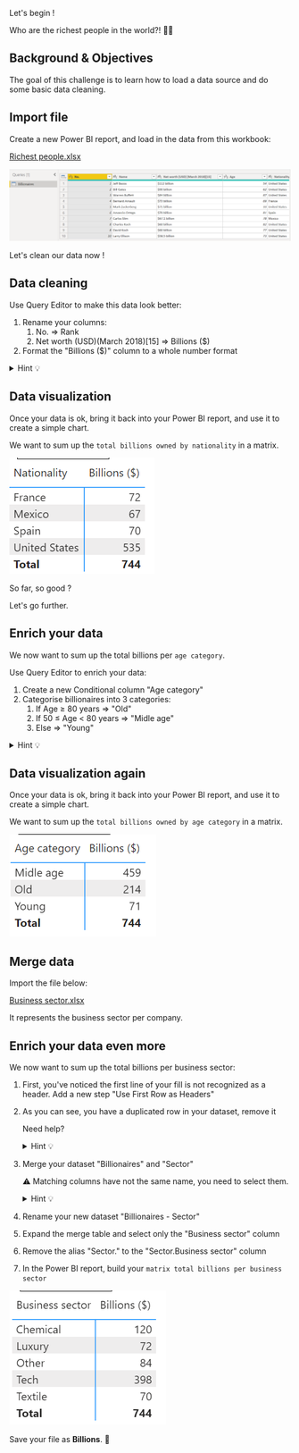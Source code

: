 Let's begin !

Who are the richest people in the world?! 🕵️‍♂️

## Background & Objectives

The goal of this challenge is to learn how to load a data source and do some basic data cleaning.

## Import file

Create a new Power BI report, and load in the data from this workbook:

[Richest people.xlsx](assets/Richest_people.xlsx)

![assets/Untitled.png](assets/Untitled.png)

Let's clean our data now !

## Data cleaning

Use Query Editor to make this data look better:

1. Rename your columns:
    1. No. ⇒ Rank
    2. Net worth (USD)(March 2018)[15] ⇒ Billions ($)
2. Format the "Billions ($)" column to a whole number format
<details>
<summary markdown='span'>Hint 💡</summary>
- (Step 0: Replace the "." (point) with a "," (coma) )
- Step 1: Replace the word billion with an empty string.
- Step 2: Replace the $ symbol with an empty string.
- Step 3: Convert the resulting column to a whole number.
</details>

## Data visualization

Once your data is ok, bring it back into your Power BI report, and use it to create a simple chart.

We want to sum up the `total billions owned by nationality` in a matrix.

![assets/Untitled%201.png](assets/Untitled%201.png)

So far, so good ?

Let's go further.

## Enrich your data

We now want to sum up the total billions per `age category`.

Use Query Editor to enrich your data:

1. Create a new Conditional column "Age category"
2. Categorise billionaires into 3 categories:
    1. If Age ≥ 80 years ⇒ "Old"
    2. If 50 ≤ Age < 80 years ⇒ "Midle age"
    3. Else ⇒ "Young"
<details>
<summary markdown='span'>Hint 💡</summary>
- Condition to apply below:

![assets/Untitled%202.png](assets/Untitled%202.png)
</details>

## Data visualization again

Once your data is ok, bring it back into your Power BI report, and use it to create a simple chart.

We want to sum up the `total billions owned by age category` in a matrix.

![assets/Untitled%203.png](assets/Untitled%203.png)

## Merge data

Import the file below:

[Business sector.xlsx](assets/Business_sector.xlsx)

It represents the business sector per company.

## Enrich your data even more

We now want to sum up the total billions per business sector:

1. First, you've noticed the first line of your fill is not recognized as a header. Add a new step "Use First Row as Headers"
2. As you can see, you have a duplicated row in your dataset, remove it

    Need help?

    <details>
    <summary markdown='span'>Hint 💡</summary>
    - Select all columns
    - Home ⇒ Remove rows ⇒ Remove duplicates
    </details>
3. Merge your dataset "Billionaires" and "Sector"

    ⚠ Matching columns have not the same name, you need to select them.

    <details>
    <summary markdown='span'>Hint 💡</summary>
    ![assets/Untitled%204.png](assets/Untitled%204.png)
    </details>
4. Rename your new dataset "Billionaires - Sector"
5. Expand the merge table and select only the "Business sector" column
6. Remove the alias "Sector." to the "Sector.Business sector" column
7. In the Power BI report, build your `matrix total billions per business sector`

![assets/Untitled%205.png](assets/Untitled%205.png)

Save your file as **Billions**. 💾

